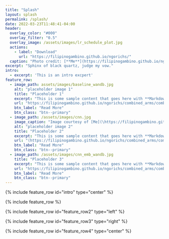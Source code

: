 ```yaml
---
title: "Splash"
layout: splash
permalink: /splash/
date: 2022-03-23T11:48:41-04:00
header:
  overlay_color: "#000"
  overlay_filter: "0.5"
  overlay_image: /assets/images/lr_schedule_plot.jpg
  actions:
    - label: "Download"
      url: "https://filipinogambino.github.io/ngorichs/"
  caption: "Photo credit: [**Me**](https://filipinogambino.github.io/ngorichs/)"
excerpt: "Sphinx of black quartz, judge my vow."
intro: 
  - excerpt: 'This is an intro excpert'
feature_row:
  - image_path: assets/images/baseline_wandb.jpg
    alt: "placeholder image 1"
    title: "Placeholder 1"
    excerpt: "This is some sample content that goes here with **Markdown** formatting."
    url: "https://filipinogambino.github.io/ngorichs/combined_arms/combined-arms-part-1.html"
    btn_label: "Read More"
    btn_class: "btn--primary"
  - image_path: /assets/images/cnn.jpg
    image_caption: "Image courtesy of [Me](\https://filipinogambino.github.io/ngorichs/)"
    alt: "placeholder image 2"
    title: "Placeholder 2"
    excerpt: "This is some sample content that goes here with **Markdown** formatting."
    url: "(https://filipinogambino.github.io/ngorichs/combined_arms/combined-arms-part-2.html)"
    btn_label: "Read More"
    btn_class: "btn--primary"
  - image_path: /assets/images/cnn_emb_wandb.jpg
    title: "Placeholder 3"
    excerpt: "This is some sample content that goes here with **Markdown** formatting."
    url: "https://filipinogambino.github.io/ngorichs/combined_arms/combined-arms-part-3.html"
    btn_label: "Read More"
    btn_class: "btn--primary"
---
```


{% include feature_row id="intro" type="center" %}

{% include feature_row %}

{% include feature_row id="feature_row2" type="left" %}

{% include feature_row id="feature_row3" type="right" %}

{% include feature_row id="feature_row4" type="center" %}
